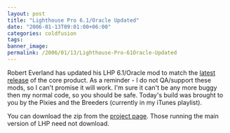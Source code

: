 ```yaml
---
layout: post
title: "Lighthouse Pro 6.1/Oracle Updated"
date: "2006-01-13T09:01:00+06:00"
categories: coldfusion 
tags: 
banner_image: 
permalink: /2006/01/13/Lighthouse-Pro-61Oracle-Updated
---
```


Robert Everland has updated his LHP 6.1/Oracle mod to match the <a href="http://ray.camdenfamily.com/index.cfm/2006/1/11/Lighthouse-Pro-Update">latest release</a> of the core product. As a reminder - I do not QA/support these mods, so I can't promise it will work. I'm sure it can't be any more buggy then my normal code, so you should be safe. Today's build was brought to you  by the Pixies and the Breeders (currently in my iTunes playlist).

You can download the zip from the <a href="http://ray.camdenfamily.com/projects/lhp">project page</a>. Those running the main version of LHP need not download.